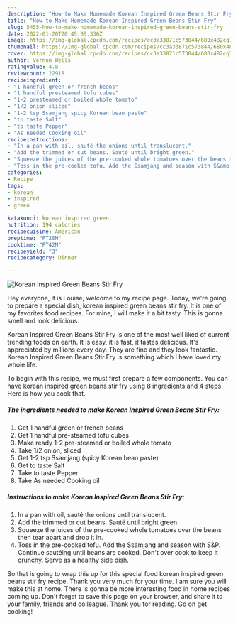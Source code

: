 ```yaml
---
description: "How to Make Homemade Korean Inspired Green Beans Stir Fry"
title: "How to Make Homemade Korean Inspired Green Beans Stir Fry"
slug: 5455-how-to-make-homemade-korean-inspired-green-beans-stir-fry
date: 2022-01-20T20:45:05.336Z
image: https://img-global.cpcdn.com/recipes/cc3a33871c573844/680x482cq70/korean-inspired-green-beans-stir-fry-recipe-main-photo.jpg
thumbnail: https://img-global.cpcdn.com/recipes/cc3a33871c573844/680x482cq70/korean-inspired-green-beans-stir-fry-recipe-main-photo.jpg
cover: https://img-global.cpcdn.com/recipes/cc3a33871c573844/680x482cq70/korean-inspired-green-beans-stir-fry-recipe-main-photo.jpg
author: Vernon Wells
ratingvalue: 4.8
reviewcount: 22918
recipeingredient:
- "1 handful green or french beans"
- "1 handful presteamed tofu cubes"
- "1-2 presteamed or boiled whole tomato"
- "1/2 onion sliced"
- "1-2 tsp Ssamjang spicy Korean bean paste"
- "to taste Salt"
- "to taste Pepper"
- "As needed Cooking oil"
recipeinstructions:
- "In a pan with oil, sauté the onions until translucent."
- "Add the trimmed or cut beans. Sauté until bright green."
- "Squeeze the juices of the pre-cooked whole tomatoes over the beans then tear apart and drop it in."
- "Toss in the pre-cooked tofu. Add the Ssamjang and season with S&amp;P. Continue sautéing until beans are cooked. Don&#39;t over cook to keep it crunchy. Serve as a healthy side dish."
categories:
- Recipe
tags:
- korean
- inspired
- green

katakunci: korean inspired green 
nutrition: 194 calories
recipecuisine: American
preptime: "PT20M"
cooktime: "PT42M"
recipeyield: "3"
recipecategory: Dinner

---
```



![Korean Inspired Green Beans Stir Fry](https://img-global.cpcdn.com/recipes/cc3a33871c573844/680x482cq70/korean-inspired-green-beans-stir-fry-recipe-main-photo.jpg)

Hey everyone, it is Louise, welcome to my recipe page. Today, we're going to prepare a special dish, korean inspired green beans stir fry. It is one of my favorites food recipes. For mine, I will make it a bit tasty. This is gonna smell and look delicious.

Korean Inspired Green Beans Stir Fry is one of the most well liked of current trending foods on earth. It is easy, it is fast, it tastes delicious. It's appreciated by millions every day. They are fine and they look fantastic. Korean Inspired Green Beans Stir Fry is something which I have loved my whole life.




To begin with this recipe, we must first prepare a few components. You can have korean inspired green beans stir fry using 8 ingredients and 4 steps. Here is how you cook that.

<!--inarticleads1-->

##### The ingredients needed to make Korean Inspired Green Beans Stir Fry:

1. Get 1 handful green or french beans
1. Get 1 handful pre-steamed tofu cubes
1. Make ready 1-2 pre-steamed or boiled whole tomato
1. Take 1/2 onion, sliced
1. Get 1-2 tsp Ssamjang (spicy Korean bean paste)
1. Get to taste Salt
1. Take to taste Pepper
1. Take As needed Cooking oil




<!--inarticleads2-->

##### Instructions to make Korean Inspired Green Beans Stir Fry:

1. In a pan with oil, sauté the onions until translucent.
1. Add the trimmed or cut beans. Sauté until bright green.
1. Squeeze the juices of the pre-cooked whole tomatoes over the beans then tear apart and drop it in.
1. Toss in the pre-cooked tofu. Add the Ssamjang and season with S&amp;P. Continue sautéing until beans are cooked. Don&#39;t over cook to keep it crunchy. Serve as a healthy side dish.




So that is going to wrap this up for this special food korean inspired green beans stir fry recipe. Thank you very much for your time. I am sure you will make this at home. There is gonna be more interesting food in home recipes coming up. Don't forget to save this page on your browser, and share it to your family, friends and colleague. Thank you for reading. Go on get cooking!
